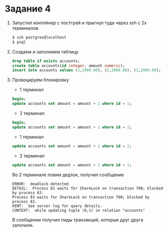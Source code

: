 # Задание 4

1. Запустил контейнер с постгрей и прыгнул туда через ssh с 2х терминалов

    ```sh
    $ ssh postgres@localhost
    $ psql
    ```

2. Создаем и заполняем таблицу
    
    ```sql
    drop table if exists accounts;
    create table accounts(id integer, amount numeric);
    insert into accounts values (1,2000.00), (2,2000.00), (3,2000.00);
    ```

3. Провоцируем блокировку

    - 1 терминал
    ```sql
    begin;
    update accounts set amount = amount + 1 where id = 1;
    ```

    - 2 терминал
    ```sql
    begin;
    update accounts set amount = amount + 1 where id = 2;
    ```

    - 1 терминал
    ```sql
    update accounts set amount = amount + 1 where id = 2;
    ```

    - 2 терминал
    ```sql
    update accounts set amount = amount + 1 where id = 1;
    ```

    Во 2 терминале ловим дедлок, получил сообщение

    ```
    ERROR:  deadlock detected
    DETAIL:  Process 81 waits for ShareLock on transaction 789; blocked by process 83.
    Process 83 waits for ShareLock on transaction 790; blocked by process 81.
    HINT:  See server log for query details.
    CONTEXT:  while updating tuple (0,1) in relation "accounts"
    ```

    В сообщении получил пиды транзакций, которые друг друга залочили.
